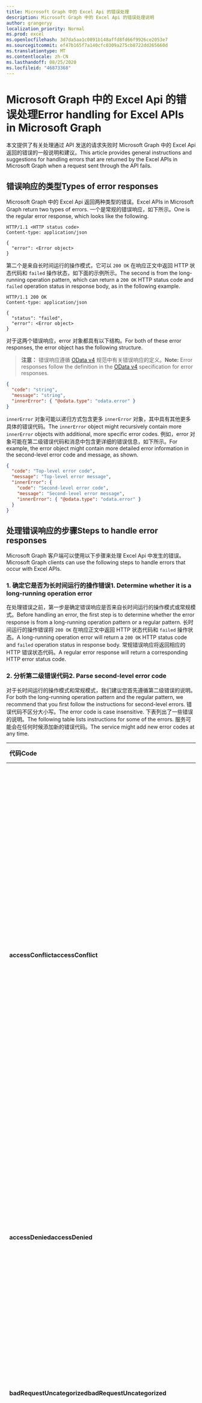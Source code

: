 ```yaml
---
title: Microsoft Graph 中的 Excel Api 的错误处理
description: Microsoft Graph 中的 Excel Api 的错误处理说明
author: grangeryy
localization_priority: Normal
ms.prod: excel
ms.openlocfilehash: 3d7da5aa1c0891b148affd8fd66f9926ce2053e7
ms.sourcegitcommit: ef47b165f7a140cfc0309a275cb8722dd265660d
ms.translationtype: MT
ms.contentlocale: zh-CN
ms.lasthandoff: 08/25/2020
ms.locfileid: "46873368"
---
```

# <a name="error-handling-for-excel-apis-in-microsoft-graph"></a><span data-ttu-id="4d6d8-103">Microsoft Graph 中的 Excel Api 的错误处理</span><span class="sxs-lookup"><span data-stu-id="4d6d8-103">Error handling for Excel APIs in Microsoft Graph</span></span>

<span data-ttu-id="4d6d8-104">本文提供了有关处理通过 API 发送的请求失败时 Microsoft Graph 中的 Excel Api 返回的错误的一般说明和建议。</span><span class="sxs-lookup"><span data-stu-id="4d6d8-104">This article provides general instructions and suggestions for handling errors that are returned by the Excel APIs in Microsoft Graph when a request sent through the API fails.</span></span>

## <a name="types-of-error-responses"></a><span data-ttu-id="4d6d8-105">错误响应的类型</span><span class="sxs-lookup"><span data-stu-id="4d6d8-105">Types of error responses</span></span>

<span data-ttu-id="4d6d8-106">Microsoft Graph 中的 Excel Api 返回两种类型的错误。</span><span class="sxs-lookup"><span data-stu-id="4d6d8-106">Excel APIs in Microsoft Graph return two types of errors.</span></span> <span data-ttu-id="4d6d8-107">一个是常规的错误响应，如下所示。</span><span class="sxs-lookup"><span data-stu-id="4d6d8-107">One is the regular error response, which looks like the following.</span></span>

```http
HTTP/1.1 <HTTP status code>
Content-type: application/json

{
  "error": <Error object>
}
```

<span data-ttu-id="4d6d8-108">第二个是来自长时间运行的操作模式，它可以 `200 OK` 在响应正文中返回 HTTP 状态代码和 `failed` 操作状态，如下面的示例所示。</span><span class="sxs-lookup"><span data-stu-id="4d6d8-108">The second is from the long-running operation pattern, which can return a `200 OK` HTTP status code and `failed` operation status in response body, as in the following example.</span></span>

```http
HTTP/1.1 200 OK
Content-type: application/json

{
  "status": "failed",
  "error": <Error object>
}
```

<span data-ttu-id="4d6d8-109">对于这两个错误响应，error 对象都具有以下结构。</span><span class="sxs-lookup"><span data-stu-id="4d6d8-109">For both of these error responses, the error object has the following structure.</span></span>

><span data-ttu-id="4d6d8-110">**注意：** 错误响应遵循 [OData v4](https://docs.oasis-open.org/odata/odata-json-format/v4.0/os/odata-json-format-v4.0-os.html#_Toc372793091) 规范中有关错误响应的定义。</span><span class="sxs-lookup"><span data-stu-id="4d6d8-110">**Note:** Error responses follow the definition in the [OData v4](https://docs.oasis-open.org/odata/odata-json-format/v4.0/os/odata-json-format-v4.0-os.html#_Toc372793091) specification for error responses.</span></span>

```json
{
  "code": "string",
  "message": "string",
  "innerError": { "@odata.type": "odata.error" }
}
```

<span data-ttu-id="4d6d8-111">`innerError` 对象可能以递归方式包含更多 `innerError` 对象，其中具有其他更多具体的错误代码。</span><span class="sxs-lookup"><span data-stu-id="4d6d8-111">The `innerError` object might recursively contain more `innerError` objects with additional, more specific error codes.</span></span> <span data-ttu-id="4d6d8-112">例如，error 对象可能在第二级错误代码和消息中包含更详细的错误信息，如下所示。</span><span class="sxs-lookup"><span data-stu-id="4d6d8-112">For example, the error object might contain more detailed error information in the second-level error code and message, as shown.</span></span>

```json
{
  "code": "Top-level error code",
  "message": "Top-level error message",
  "innerError": {
    "code": "Second-level error code",
    "message": "Second-level error message",
    "innerError": { "@odata.type": "odata.error" }
  }
}
```

## <a name="steps-to-handle-error-responses"></a><span data-ttu-id="4d6d8-113">处理错误响应的步骤</span><span class="sxs-lookup"><span data-stu-id="4d6d8-113">Steps to handle error responses</span></span>

<span data-ttu-id="4d6d8-114">Microsoft Graph 客户端可以使用以下步骤来处理 Excel Api 中发生的错误。</span><span class="sxs-lookup"><span data-stu-id="4d6d8-114">Microsoft Graph clients can use the following steps to handle errors that occur with Excel APIs.</span></span>

### <a name="1-determine-whether-it-is-a-long-running-operation-error"></a><span data-ttu-id="4d6d8-115">1. 确定它是否为长时间运行的操作错误</span><span class="sxs-lookup"><span data-stu-id="4d6d8-115">1. Determine whether it is a long-running operation error</span></span>

<span data-ttu-id="4d6d8-116">在处理错误之前，第一步是确定错误响应是否来自长时间运行的操作模式或常规模式。</span><span class="sxs-lookup"><span data-stu-id="4d6d8-116">Before handling an error, the first step is to determine whether the error response is from a long-running operation pattern or a regular pattern.</span></span> <span data-ttu-id="4d6d8-117">长时间运行的操作错误将 `200 OK` 在响应正文中返回 HTTP 状态代码和 `failed` 操作状态。</span><span class="sxs-lookup"><span data-stu-id="4d6d8-117">A long-running operation error will return a `200 OK` HTTP status code and `failed` operation status in response body.</span></span> <span data-ttu-id="4d6d8-118">常规错误响应将返回相应的 HTTP 错误状态代码。</span><span class="sxs-lookup"><span data-stu-id="4d6d8-118">A regular error response will return a corresponding HTTP error status code.</span></span> 

### <a name="2-parse-second-level-error-code"></a><span data-ttu-id="4d6d8-119">2. 分析第二级错误代码</span><span class="sxs-lookup"><span data-stu-id="4d6d8-119">2. Parse second-level error code</span></span>

<span data-ttu-id="4d6d8-120">对于长时间运行的操作模式和常规模式，我们建议您首先遵循第二级错误的说明。</span><span class="sxs-lookup"><span data-stu-id="4d6d8-120">For both the long-running operation pattern and the regular pattern, we recommend that you first follow the instructions for second-level errors.</span></span> <span data-ttu-id="4d6d8-121">错误代码不区分大小写。</span><span class="sxs-lookup"><span data-stu-id="4d6d8-121">The error code is case insensitive.</span></span> <span data-ttu-id="4d6d8-122">下表列出了一些错误的说明。</span><span class="sxs-lookup"><span data-stu-id="4d6d8-122">The following table lists instructions for some of the errors.</span></span> <span data-ttu-id="4d6d8-123">服务可能会在任何时候添加新的错误代码。</span><span class="sxs-lookup"><span data-stu-id="4d6d8-123">The service might add new error codes at any time.</span></span>

| <span data-ttu-id="4d6d8-124">代码</span><span class="sxs-lookup"><span data-stu-id="4d6d8-124">Code</span></span>                               | <span data-ttu-id="4d6d8-125">说明</span><span class="sxs-lookup"><span data-stu-id="4d6d8-125">Instructions</span></span>
|:-----------------------------------|:---------------------------------------------
| <span data-ttu-id="4d6d8-126">**accessConflict**</span><span class="sxs-lookup"><span data-stu-id="4d6d8-126">**accessConflict**</span></span>   | <span data-ttu-id="4d6d8-127">失败的请求与访问工作簿的其他客户端冲突 (例如，另一个客户端锁定了工作簿以进行编辑) 。</span><span class="sxs-lookup"><span data-stu-id="4d6d8-127">The failed request conflicts with other clients accessing the workbook (for example, another client has locked the workbook for edit).</span></span> <span data-ttu-id="4d6d8-128">在解决冲突之前，Microsoft Graph 客户端不应重新发送失败的请求。</span><span class="sxs-lookup"><span data-stu-id="4d6d8-128">The Microsoft Graph client is not expected to resend the failed request until the conflict is resolved.</span></span> <span data-ttu-id="4d6d8-129">最终用户 xN 选择手动执行与 Excel Online 相同的操作，以获取有关冲突的更多详细信息。</span><span class="sxs-lookup"><span data-stu-id="4d6d8-129">An end user xN choose to manually perform the same operations with Excel Online to get more details about the conflict.</span></span>
| <span data-ttu-id="4d6d8-130">**accessDenied**</span><span class="sxs-lookup"><span data-stu-id="4d6d8-130">**accessDenied**</span></span>   | <span data-ttu-id="4d6d8-131">您无法执行请求的操作 (例如，对锁定的单元格) 执行更改。</span><span class="sxs-lookup"><span data-stu-id="4d6d8-131">You cannot perform the requested operation (for example, performing changes to locked cells).</span></span> <span data-ttu-id="4d6d8-132">Microsoft Graph 客户端不应重新发送失败的请求。</span><span class="sxs-lookup"><span data-stu-id="4d6d8-132">The Microsoft Graph client is not expected to resend the failed request.</span></span>
| <span data-ttu-id="4d6d8-133">**badRequestUncategorized**</span><span class="sxs-lookup"><span data-stu-id="4d6d8-133">**badRequestUncategorized**</span></span>    | <span data-ttu-id="4d6d8-134">在失败的请求中发现未指定的错误。</span><span class="sxs-lookup"><span data-stu-id="4d6d8-134">An unspecified error is found in the failed request.</span></span> <span data-ttu-id="4d6d8-135">Microsoft Graph 客户端不应重新发送失败的请求。</span><span class="sxs-lookup"><span data-stu-id="4d6d8-135">The Microsoft Graph client is not expected to resend the failed request.</span></span>
| <span data-ttu-id="4d6d8-136">**conflictUncategorized**</span><span class="sxs-lookup"><span data-stu-id="4d6d8-136">**conflictUncategorized**</span></span>                   | <span data-ttu-id="4d6d8-137">失败的请求与特定的服务器状态冲突。</span><span class="sxs-lookup"><span data-stu-id="4d6d8-137">The failed request conflicts with certain server state.</span></span> <span data-ttu-id="4d6d8-138">在解决冲突之前，Microsoft Graph 客户端不应重新发送失败的请求。</span><span class="sxs-lookup"><span data-stu-id="4d6d8-138">The Microsoft Graph client is not expected to resend the failed request until the conflict is resolved.</span></span> <span data-ttu-id="4d6d8-139">最终用户可以选择使用 Excel Online 手动执行相同的操作，以获取有关冲突的更多详细信息。</span><span class="sxs-lookup"><span data-stu-id="4d6d8-139">An end user can choose to manually perform the same operations with Excel Online to get more details about the conflict.</span></span>
| <span data-ttu-id="4d6d8-140">**filteredRangeConflict**</span><span class="sxs-lookup"><span data-stu-id="4d6d8-140">**filteredRangeConflict**</span></span>                   | <span data-ttu-id="4d6d8-141">操作失败，因为它与筛选的区域冲突。</span><span class="sxs-lookup"><span data-stu-id="4d6d8-141">The operation failed because it conflicts with a filtered range.</span></span> <span data-ttu-id="4d6d8-142">Microsoft Graph 客户端不应重新发送失败的请求。</span><span class="sxs-lookup"><span data-stu-id="4d6d8-142">The Microsoft Graph client is not expected to resend the failed request.</span></span>
| <span data-ttu-id="4d6d8-143">**forbiddenUncategorized**</span><span class="sxs-lookup"><span data-stu-id="4d6d8-143">**forbiddenUncategorized**</span></span>                    | <span data-ttu-id="4d6d8-144">不允许使用失败的请求。</span><span class="sxs-lookup"><span data-stu-id="4d6d8-144">The failed request is not allowed.</span></span> <span data-ttu-id="4d6d8-145">Microsoft Graph 客户端不应重新发送失败的请求。</span><span class="sxs-lookup"><span data-stu-id="4d6d8-145">The Microsoft Graph client is not expected to resend the failed request.</span></span> <span data-ttu-id="4d6d8-146">最终用户可以选择使用 Excel Online 手动执行相同的操作，以获取有关限制的更多详细信息。</span><span class="sxs-lookup"><span data-stu-id="4d6d8-146">An end user can choose to manually perform the same operations with Excel Online to get more details about the restrictions.</span></span>
| <span data-ttu-id="4d6d8-147">**gatewayTimeoutUncategorized**</span><span class="sxs-lookup"><span data-stu-id="4d6d8-147">**gatewayTimeoutUncategorized**</span></span>         | <span data-ttu-id="4d6d8-148">服务无法在时间限制内完成请求。</span><span class="sxs-lookup"><span data-stu-id="4d6d8-148">The service wasn’t able to complete the request within the time limit.</span></span> <span data-ttu-id="4d6d8-149">Microsoft Graph 客户端在指定的 cooldown 持续时间通过之前，不应重新发送失败的请求。</span><span class="sxs-lookup"><span data-stu-id="4d6d8-149">The Microsoft Graph client is not expected to resend the failed request until the specified cooldown duration passes.</span></span>
| <span data-ttu-id="4d6d8-150">**generalException**</span><span class="sxs-lookup"><span data-stu-id="4d6d8-150">**generalException**</span></span>         | <span data-ttu-id="4d6d8-151">处理请求时出现内部错误。</span><span class="sxs-lookup"><span data-stu-id="4d6d8-151">An internal error occurred while processing the request.</span></span> <span data-ttu-id="4d6d8-152">Microsoft Graph 客户端不应重新发送失败的请求。</span><span class="sxs-lookup"><span data-stu-id="4d6d8-152">The Microsoft Graph client is not expected to resend the failed request.</span></span>
| <span data-ttu-id="4d6d8-153">**insertDeleteConflict**</span><span class="sxs-lookup"><span data-stu-id="4d6d8-153">**insertDeleteConflict**</span></span>         | <span data-ttu-id="4d6d8-154">尝试的插入或删除操作导致冲突。</span><span class="sxs-lookup"><span data-stu-id="4d6d8-154">The insert or delete operation attempted resulted in a conflict.</span></span> <span data-ttu-id="4d6d8-155">Microsoft Graph 客户端不应重新发送失败的请求。</span><span class="sxs-lookup"><span data-stu-id="4d6d8-155">The Microsoft Graph client is not expected to resend the failed request.</span></span>
| <span data-ttu-id="4d6d8-156">**internalServerErrorUncategorized**</span><span class="sxs-lookup"><span data-stu-id="4d6d8-156">**internalServerErrorUncategorized**</span></span>       | <span data-ttu-id="4d6d8-157">发生未指定错误。</span><span class="sxs-lookup"><span data-stu-id="4d6d8-157">An unspecified error has occurred.</span></span> <span data-ttu-id="4d6d8-158">Microsoft Graph 客户端不应重新发送失败的请求。</span><span class="sxs-lookup"><span data-stu-id="4d6d8-158">The Microsoft Graph client is not expected to resend the failed request.</span></span> <span data-ttu-id="4d6d8-159">如果在失败请求中指定会话，则不需要对会话进行进一步的访问。</span><span class="sxs-lookup"><span data-stu-id="4d6d8-159">If a session is specified in the failed request, further access to the session is not expected either.</span></span>
| <span data-ttu-id="4d6d8-160">**invalidArgument**</span><span class="sxs-lookup"><span data-stu-id="4d6d8-160">**invalidArgument**</span></span>         | <span data-ttu-id="4d6d8-161">自变量无效、缺少或格式不正确。</span><span class="sxs-lookup"><span data-stu-id="4d6d8-161">The argument is invalid or missing or has an incorrect format.</span></span> <span data-ttu-id="4d6d8-162">Microsoft Graph 客户端不应重新发送失败的请求。</span><span class="sxs-lookup"><span data-stu-id="4d6d8-162">The Microsoft Graph client is not expected to resend the failed request.</span></span>
| <span data-ttu-id="4d6d8-163">**invalidReference**</span><span class="sxs-lookup"><span data-stu-id="4d6d8-163">**invalidReference**</span></span>         | <span data-ttu-id="4d6d8-164">此引用对于当前操作无效。</span><span class="sxs-lookup"><span data-stu-id="4d6d8-164">This reference is not valid for the current operation.</span></span> <span data-ttu-id="4d6d8-165">Microsoft Graph 客户端不应重新发送失败的请求。</span><span class="sxs-lookup"><span data-stu-id="4d6d8-165">The Microsoft Graph client is not expected to resend the failed request.</span></span>
| <span data-ttu-id="4d6d8-166">**invalidSessionAccessConflict**</span><span class="sxs-lookup"><span data-stu-id="4d6d8-166">**invalidSessionAccessConflict**</span></span>             | <span data-ttu-id="4d6d8-167">由于与正在访问工作簿的其他客户端发生冲突，请求中指定的会话无效 (例如，另一个客户端已锁定工作簿以进行编辑) 。</span><span class="sxs-lookup"><span data-stu-id="4d6d8-167">The session specified in the request is invalid due to conflicts with other clients that are accessing the workbook (for example, another client has locked the workbook for edit).</span></span> <span data-ttu-id="4d6d8-168">对失败的请求中指定的会话的进一步访问不是预期的。</span><span class="sxs-lookup"><span data-stu-id="4d6d8-168">Further access to the session specified in the failed request is not expected.</span></span> <span data-ttu-id="4d6d8-169">在解决冲突之前，不应在 **createSession** 请求中重新创建会话。</span><span class="sxs-lookup"><span data-stu-id="4d6d8-169">Recreating sessions with the same **createSession** request is not expected until the conflict is resolved.</span></span> <span data-ttu-id="4d6d8-170">在不同的 **createSession** 请求中重新创建会话可能会或可能不会成功。</span><span class="sxs-lookup"><span data-stu-id="4d6d8-170">Recreating sessions with a different **createSession** request might or might not succeed.</span></span> <span data-ttu-id="4d6d8-171">最终用户可以选择使用 Excel Online 手动执行相同的操作，以获取有关冲突的更多详细信息。</span><span class="sxs-lookup"><span data-stu-id="4d6d8-171">An end user can choose to manually perform the same operations with Excel Online to get more details about the conflict.</span></span>
| <span data-ttu-id="4d6d8-172">**invalidSessionAuthentication**</span><span class="sxs-lookup"><span data-stu-id="4d6d8-172">**invalidSessionAuthentication**</span></span>         | <span data-ttu-id="4d6d8-173">由于身份验证错误，请求中指定的会话无效。</span><span class="sxs-lookup"><span data-stu-id="4d6d8-173">The session specified in the request is invalid due to an authentication error.</span></span> <span data-ttu-id="4d6d8-174">对失败的请求中指定的会话的进一步访问不是预期的。</span><span class="sxs-lookup"><span data-stu-id="4d6d8-174">Further access to the session specified in the failed request is not expected.</span></span> <span data-ttu-id="4d6d8-175">在提供适当的身份验证信息之前，不应使用相同的 **createSession** 请求重新创建会话。</span><span class="sxs-lookup"><span data-stu-id="4d6d8-175">Recreating sessions with the same **createSession** request is not expected until appropriate authentication information is provided.</span></span>
| <span data-ttu-id="4d6d8-176">**invalidSessionNotFound**</span><span class="sxs-lookup"><span data-stu-id="4d6d8-176">**invalidSessionNotFound**</span></span>         | <span data-ttu-id="4d6d8-177">请求中指定的会话无效，因为找不到工作簿。</span><span class="sxs-lookup"><span data-stu-id="4d6d8-177">The session specified in the request is invalid because the workbook can’t be found.</span></span> <span data-ttu-id="4d6d8-178">对失败的请求中指定的会话的进一步访问不是预期的。</span><span class="sxs-lookup"><span data-stu-id="4d6d8-178">Further access to the session specified in the failed request is not expected.</span></span> <span data-ttu-id="4d6d8-179">不应使用相同的 **createSession** 请求重新创建会话。</span><span class="sxs-lookup"><span data-stu-id="4d6d8-179">Recreating sessions with the same **createSession** request is not expected.</span></span>
| <span data-ttu-id="4d6d8-180">**invalidSessionReCreatable**</span><span class="sxs-lookup"><span data-stu-id="4d6d8-180">**invalidSessionReCreatable**</span></span>             | <span data-ttu-id="4d6d8-181">请求中指定的会话不存在或因暂时性错误而无效。</span><span class="sxs-lookup"><span data-stu-id="4d6d8-181">The session specified in the request does not exist or is invalid due to a transient error.</span></span> <span data-ttu-id="4d6d8-182">Microsoft Graph 客户端可以尝试重新创建会话并恢复工作。</span><span class="sxs-lookup"><span data-stu-id="4d6d8-182">The Microsoft Graph client can try to recreate a session and resume the work.</span></span> <span data-ttu-id="4d6d8-183">对失败的请求中指定的会话的进一步访问不是预期的。</span><span class="sxs-lookup"><span data-stu-id="4d6d8-183">Further access to the session specified in the failed request is not expected.</span></span>
| <span data-ttu-id="4d6d8-184">**invalidSessionRestricted**</span><span class="sxs-lookup"><span data-stu-id="4d6d8-184">**invalidSessionRestricted**</span></span>          | <span data-ttu-id="4d6d8-185">由于服务配置或限制，在请求中指定的会话无效。</span><span class="sxs-lookup"><span data-stu-id="4d6d8-185">The session specified in the request is invalid due to service configurations or restrictions.</span></span> <span data-ttu-id="4d6d8-186">对失败的请求中指定的会话的进一步访问不是预期的。</span><span class="sxs-lookup"><span data-stu-id="4d6d8-186">Further access to the session specified in the failed request is not expected.</span></span> <span data-ttu-id="4d6d8-187">在阻止请求的限制或配置发生更改之前，不应使用相同的 **createSession** 请求重新创建会话。</span><span class="sxs-lookup"><span data-stu-id="4d6d8-187">Recreating sessions with the same **createSession** request is not expected until the restrictions or configurations blocking the request changes.</span></span> <span data-ttu-id="4d6d8-188">在不同的 **createSession** 请求中重新创建会话可能会或可能不会成功。</span><span class="sxs-lookup"><span data-stu-id="4d6d8-188">Recreating sessions with a different **createSession** request might or might not succeed.</span></span> <span data-ttu-id="4d6d8-189">最终用户可以选择使用 Excel Online 手动执行相同的操作，以获取限制的更多详细信息。</span><span class="sxs-lookup"><span data-stu-id="4d6d8-189">An end user can choose to manually perform the same operations with Excel Online to get more details of the restrictions.</span></span>
| <span data-ttu-id="4d6d8-190">**invalidSessionUnexpected**</span><span class="sxs-lookup"><span data-stu-id="4d6d8-190">**invalidSessionUnexpected**</span></span>                | <span data-ttu-id="4d6d8-191">由于意外问题，请求中指定的会话无效。</span><span class="sxs-lookup"><span data-stu-id="4d6d8-191">The session specified in the request is invalid due to an unexpected issue.</span></span> <span data-ttu-id="4d6d8-192">对失败的请求中指定的会话的进一步访问不是预期的。</span><span class="sxs-lookup"><span data-stu-id="4d6d8-192">Further access to the session specified in the failed request is not expected.</span></span> <span data-ttu-id="4d6d8-193">不应使用相同的 **createSession** 请求重新创建会话。</span><span class="sxs-lookup"><span data-stu-id="4d6d8-193">Recreating sessions with the same **createSession** request is not expected.</span></span> <span data-ttu-id="4d6d8-194">在不同的 **createSession** 请求中重新创建会话可能会或可能不会成功。</span><span class="sxs-lookup"><span data-stu-id="4d6d8-194">Recreating sessions with a different **createSession** request might or might not succeed.</span></span>
| <span data-ttu-id="4d6d8-195">**invalidSessionUnsupportedWorkbook**</span><span class="sxs-lookup"><span data-stu-id="4d6d8-195">**invalidSessionUnsupportedWorkbook**</span></span>              | <span data-ttu-id="4d6d8-196">请求中指定的会话无效，因为工作簿包含不受支持的功能或超出了大小限制。</span><span class="sxs-lookup"><span data-stu-id="4d6d8-196">The session specified in the request is invalid because the workbook contains unsupported features or exceeds the size limit.</span></span> <span data-ttu-id="4d6d8-197">通常情况下，其他访问工作簿的客户端会引入不受支持的因素。</span><span class="sxs-lookup"><span data-stu-id="4d6d8-197">Usually the unsupported factors are introduced by another client accessing the workbook.</span></span> <span data-ttu-id="4d6d8-198">对失败的请求中指定的会话的进一步访问不是预期的。</span><span class="sxs-lookup"><span data-stu-id="4d6d8-198">Further access to the session specified in the failed request is not expected.</span></span> <span data-ttu-id="4d6d8-199">在删除不受支持的因素之前，不应使用相同的 **createSession** 请求重新创建会话。</span><span class="sxs-lookup"><span data-stu-id="4d6d8-199">Recreating sessions with the same **createSession** request is not expected until the unsupported factors are removed.</span></span> <span data-ttu-id="4d6d8-200">在不同的 createSession 请求中重新创建会话可能会或可能不会成功。</span><span class="sxs-lookup"><span data-stu-id="4d6d8-200">Recreating sessions with a different createSession request might or might not succeed.</span></span> <span data-ttu-id="4d6d8-201">最终用户可以选择使用 Excel Online 手动执行相同的操作，以获取不受支持的因素的更多详细信息，或使用工作簿可能受支持的 Excel 桌面。</span><span class="sxs-lookup"><span data-stu-id="4d6d8-201">An end user can choose to manually perform the same operations with Excel Online to get more details of the unsupported factors, or with Excel Desktop where the workbook might be supported.</span></span>
| <span data-ttu-id="4d6d8-202">**itemAlreadyExists**</span><span class="sxs-lookup"><span data-stu-id="4d6d8-202">**itemAlreadyExists**</span></span>         | <span data-ttu-id="4d6d8-203">所创建的资源已存在。</span><span class="sxs-lookup"><span data-stu-id="4d6d8-203">The resource being created already exists.</span></span> <span data-ttu-id="4d6d8-204">Microsoft Graph 客户端不应重新发送失败的请求。</span><span class="sxs-lookup"><span data-stu-id="4d6d8-204">The Microsoft Graph client is not expected to resend the failed request.</span></span>
| <span data-ttu-id="4d6d8-205">**itemNotFound**</span><span class="sxs-lookup"><span data-stu-id="4d6d8-205">**itemNotFound**</span></span>         | <span data-ttu-id="4d6d8-206">所请求的资源不存在。</span><span class="sxs-lookup"><span data-stu-id="4d6d8-206">The requested resource doesn't exist.</span></span> <span data-ttu-id="4d6d8-207">Microsoft Graph 客户端不应重新发送失败的请求。</span><span class="sxs-lookup"><span data-stu-id="4d6d8-207">The Microsoft Graph client is not expected to resend the failed request.</span></span>
| <span data-ttu-id="4d6d8-208">**methodNotAllowed**</span><span class="sxs-lookup"><span data-stu-id="4d6d8-208">**methodNotAllowed**</span></span>         | <span data-ttu-id="4d6d8-209">该资源上不允许请求中指定的 HTTP 方法。</span><span class="sxs-lookup"><span data-stu-id="4d6d8-209">The HTTP method specified in the request is not allowed on the resource.</span></span> <span data-ttu-id="4d6d8-210">Microsoft Graph 客户端不应重新发送失败的请求。</span><span class="sxs-lookup"><span data-stu-id="4d6d8-210">The Microsoft Graph client is not expected to resend the failed request.</span></span>
| <span data-ttu-id="4d6d8-211">**methodNotAllowedUncategorized**</span><span class="sxs-lookup"><span data-stu-id="4d6d8-211">**methodNotAllowedUncategorized**</span></span>              | <span data-ttu-id="4d6d8-212">该资源上不允许请求中指定的 HTTP 方法。</span><span class="sxs-lookup"><span data-stu-id="4d6d8-212">The HTTP method specified in the request is not allowed on the resource.</span></span> <span data-ttu-id="4d6d8-213">Microsoft Graph 客户端不应重新发送失败的请求。</span><span class="sxs-lookup"><span data-stu-id="4d6d8-213">The Microsoft Graph client is not expected to resend the failed request.</span></span>
| <span data-ttu-id="4d6d8-214">**nonBlankCellOffSheet**</span><span class="sxs-lookup"><span data-stu-id="4d6d8-214">**nonBlankCellOffSheet**</span></span>         | <span data-ttu-id="4d6d8-215">无法插入新单元格，因为它会将非空单元格推送到工作表的末尾。</span><span class="sxs-lookup"><span data-stu-id="4d6d8-215">Can't insert new cells because it would push non-empty cells off the end of the worksheet.</span></span> <span data-ttu-id="4d6d8-216">Microsoft Graph 客户端不应重新发送失败的请求。</span><span class="sxs-lookup"><span data-stu-id="4d6d8-216">The Microsoft Graph client is not expected to resend the failed request.</span></span>
| <span data-ttu-id="4d6d8-217">**notFoundUncategorized**</span><span class="sxs-lookup"><span data-stu-id="4d6d8-217">**notFoundUncategorized**</span></span>             | <span data-ttu-id="4d6d8-218">找不到请求的资源。</span><span class="sxs-lookup"><span data-stu-id="4d6d8-218">The requested resource cannot be found.</span></span> <span data-ttu-id="4d6d8-219">Microsoft Graph 客户端不应重新发送失败的请求。</span><span class="sxs-lookup"><span data-stu-id="4d6d8-219">The Microsoft Graph client is not expected to resend the failed request.</span></span>
| <span data-ttu-id="4d6d8-220">**notImplementedUncategorized**</span><span class="sxs-lookup"><span data-stu-id="4d6d8-220">**notImplementedUncategorized**</span></span>            | <span data-ttu-id="4d6d8-221">当前未实现请求的功能。</span><span class="sxs-lookup"><span data-stu-id="4d6d8-221">The requested feature is not currently implemented.</span></span> <span data-ttu-id="4d6d8-222">Microsoft Graph 客户端不应重新发送失败的请求。</span><span class="sxs-lookup"><span data-stu-id="4d6d8-222">The Microsoft Graph client is not expected to resend the failed request.</span></span>
| <span data-ttu-id="4d6d8-223">**payloadTooLargeUncategorized**</span><span class="sxs-lookup"><span data-stu-id="4d6d8-223">**payloadTooLargeUncategorized**</span></span>              | <span data-ttu-id="4d6d8-224">请求负载超过了大小限制。</span><span class="sxs-lookup"><span data-stu-id="4d6d8-224">The request payload exceeds the size limit.</span></span> <span data-ttu-id="4d6d8-225">Microsoft Graph 客户端不应重新发送失败的请求。</span><span class="sxs-lookup"><span data-stu-id="4d6d8-225">The Microsoft Graph client is not expected to resend the failed request.</span></span>
| <span data-ttu-id="4d6d8-226">**rangeExceedsLimit**</span><span class="sxs-lookup"><span data-stu-id="4d6d8-226">**rangeExceedsLimit**</span></span>         | <span data-ttu-id="4d6d8-227">范围中的单元格计数已超过支持的最大数量。</span><span class="sxs-lookup"><span data-stu-id="4d6d8-227">The cell count in range has exceeded the maximum supported number.</span></span> <span data-ttu-id="4d6d8-228">Microsoft Graph 客户端可以尝试发送较小范围大小的请求。</span><span class="sxs-lookup"><span data-stu-id="4d6d8-228">The Microsoft Graph client can try to send a request with smaller range size.</span></span>
| <span data-ttu-id="4d6d8-229">**requestAborted**</span><span class="sxs-lookup"><span data-stu-id="4d6d8-229">**requestAborted**</span></span>         | <span data-ttu-id="4d6d8-230">请求在运行时被中止，这通常是由工作簿中的函数计算长时间而引起的。</span><span class="sxs-lookup"><span data-stu-id="4d6d8-230">The request was aborted during run time, which was usually caused by long time calculation from functions in the workbook.</span></span> <span data-ttu-id="4d6d8-231">Microsoft Graph 客户端不应重新发送失败的请求。</span><span class="sxs-lookup"><span data-stu-id="4d6d8-231">The Microsoft Graph client is not expected to resend the failed request.</span></span>
| <span data-ttu-id="4d6d8-232">**serviceUnavailableUncategorized**</span><span class="sxs-lookup"><span data-stu-id="4d6d8-232">**serviceUnavailableUncategorized**</span></span>      | <span data-ttu-id="4d6d8-233">服务暂时不可用或已重载。</span><span class="sxs-lookup"><span data-stu-id="4d6d8-233">The service is temporarily unavailable or is overloaded.</span></span> <span data-ttu-id="4d6d8-234">Microsoft Graph 客户端在指定的 cooldown 持续时间通过之前，不应重新发送失败的请求。</span><span class="sxs-lookup"><span data-stu-id="4d6d8-234">The Microsoft Graph client is not expected to resend the failed request until the specified cooldown duration passes.</span></span>
| <span data-ttu-id="4d6d8-235">**tooManyRequestsUncategorized**</span><span class="sxs-lookup"><span data-stu-id="4d6d8-235">**tooManyRequestsUncategorized**</span></span>             | <span data-ttu-id="4d6d8-236">失败的请求超出了特定频率限制。</span><span class="sxs-lookup"><span data-stu-id="4d6d8-236">The failed request exceeds certain frequency limitation.</span></span> <span data-ttu-id="4d6d8-237">Microsoft Graph 客户端在指定的 cooldown 持续时间通过之前，不应重新发送失败的请求。</span><span class="sxs-lookup"><span data-stu-id="4d6d8-237">The Microsoft Graph client is not expected to resend the failed request until the specified cooldown duration passes.</span></span>
| <span data-ttu-id="4d6d8-238">**transientFailure**</span><span class="sxs-lookup"><span data-stu-id="4d6d8-238">**transientFailure**</span></span>           | <span data-ttu-id="4d6d8-239">由于暂时性错误，请求失败。</span><span class="sxs-lookup"><span data-stu-id="4d6d8-239">The request failed due to a transient error.</span></span> <span data-ttu-id="4d6d8-240">Microsoft Graph 客户端在指定的 cooldown 持续时间通过之前，不应重新发送失败的请求。</span><span class="sxs-lookup"><span data-stu-id="4d6d8-240">The Microsoft Graph client is not expected to resend the failed request until the specified cooldown duration passes.</span></span>
| <span data-ttu-id="4d6d8-241">**unauthorizedUncategorized**</span><span class="sxs-lookup"><span data-stu-id="4d6d8-241">**unauthorizedUncategorized**</span></span>         | <span data-ttu-id="4d6d8-242">资源所需的身份验证信息缺少或无效。</span><span class="sxs-lookup"><span data-stu-id="4d6d8-242">Required authentication information for the resource is either missing or invalid.</span></span> <span data-ttu-id="4d6d8-243">Microsoft Graph 客户端不应重新发送失败的请求。</span><span class="sxs-lookup"><span data-stu-id="4d6d8-243">The Microsoft Graph client is not expected to resend the failed request.</span></span>
| <span data-ttu-id="4d6d8-244">**unsupportedOperation**</span><span class="sxs-lookup"><span data-stu-id="4d6d8-244">**unsupportedOperation**</span></span>         | <span data-ttu-id="4d6d8-245">不支持正在尝试的操作。</span><span class="sxs-lookup"><span data-stu-id="4d6d8-245">The operation being attempted is not supported.</span></span> <span data-ttu-id="4d6d8-246">Microsoft Graph 客户端不应重新发送失败的请求。</span><span class="sxs-lookup"><span data-stu-id="4d6d8-246">The Microsoft Graph client is not expected to resend the failed request.</span></span>
| <span data-ttu-id="4d6d8-247">**unsupportedWorkbook**</span><span class="sxs-lookup"><span data-stu-id="4d6d8-247">**unsupportedWorkbook**</span></span>         | <span data-ttu-id="4d6d8-248">请求失败。</span><span class="sxs-lookup"><span data-stu-id="4d6d8-248">The request failed.</span></span> <span data-ttu-id="4d6d8-249">工作簿包含不受支持的功能，或超出大小限制。</span><span class="sxs-lookup"><span data-stu-id="4d6d8-249">The workbook contains unsupported features or exceeds the size limit.</span></span> <span data-ttu-id="4d6d8-250">Microsoft Graph 客户端不应重新发送失败的请求，直到删除不受支持的因素。</span><span class="sxs-lookup"><span data-stu-id="4d6d8-250">The Microsoft Graph client is not expected to resend the failed request until the unsupported factors are removed.</span></span>

><span data-ttu-id="4d6d8-251">**注意：** 对于常规模式，失败的请求被定义为与响应对应的请求。</span><span class="sxs-lookup"><span data-stu-id="4d6d8-251">**Note:** For the regular pattern, the failed request is defined as the request corresponding to the response.</span></span> <span data-ttu-id="4d6d8-252">对于长时间运行的操作模式，失败的请求是触发失败操作的请求。</span><span class="sxs-lookup"><span data-stu-id="4d6d8-252">For the long-running operation pattern, the failed request is the one that triggers the failed operation.</span></span>

### <a name="3-parse-the-top-level-error-code"></a><span data-ttu-id="4d6d8-253">3. 分析顶级错误代码</span><span class="sxs-lookup"><span data-stu-id="4d6d8-253">3. Parse the top-level error code</span></span>

<span data-ttu-id="4d6d8-254">如果在 [错误代码](workbook-error-codes.md) 主题中找不到列出的二级错误代码，我们建议您按照为顶级错误（绑定到状态代码）提供的说明操作。</span><span class="sxs-lookup"><span data-stu-id="4d6d8-254">If you can't find the second-level error code listed in the [Error codes](workbook-error-codes.md) topic, we recommend that you follow the instructions provided for top-level errors, which are bound to the status code.</span></span> <span data-ttu-id="4d6d8-255">有关顶级错误代码和消息的详细信息，请参阅 [错误代码](workbook-error-codes.md)。</span><span class="sxs-lookup"><span data-stu-id="4d6d8-255">For details about top-level error codes and messages, see [Error codes](workbook-error-codes.md).</span></span>

### <a name="4-parse-the-status-code"></a><span data-ttu-id="4d6d8-256">4. 分析状态代码</span><span class="sxs-lookup"><span data-stu-id="4d6d8-256">4. Parse the status code</span></span>

<span data-ttu-id="4d6d8-257">如果您遇到的错误代码不在第二级列表或顶级列表中，我们建议您根据 HTTP 状态代码执行操作。</span><span class="sxs-lookup"><span data-stu-id="4d6d8-257">If the error code you encounter is not in the second-level list or the top-level list, we recommend that you take action according to the HTTP status code.</span></span>

### <a name="5-error-recovery-cooldown"></a><span data-ttu-id="4d6d8-258">5. 错误恢复 cooldown</span><span class="sxs-lookup"><span data-stu-id="4d6d8-258">5. Error recovery cooldown</span></span>

<span data-ttu-id="4d6d8-259">对于常规模式中的某些响应，可以通过标头提供恢复 cooldown 持续时间（以秒为单位） `Retry-After` 。</span><span class="sxs-lookup"><span data-stu-id="4d6d8-259">For some of the responses in the regular pattern, a recovery cooldown duration in seconds might be provided via a `Retry-After` header.</span></span> <span data-ttu-id="4d6d8-260">当存在恢复 cooldown 持续时间时，Microsoft Graph 客户端不会在指定的持续时间通过之前发送任何后续请求。</span><span class="sxs-lookup"><span data-stu-id="4d6d8-260">When a recovery cooldown duration is present, the Microsoft Graph client is not expected to send any followup requests before the specified duration passes.</span></span>
<!-- {
  "type": "#page.annotation",
  "description": "Error handling in Excel Graph.",
  "keywords": "error response, error object, error codes, innerError, error handling",
  "section": "documentation",
  "tocPath": ""
} -->
